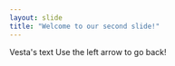 ```yaml
---
layout: slide
title: "Welcome to our second slide!"
---
```

Vesta's text 
Use the left arrow to go back!
